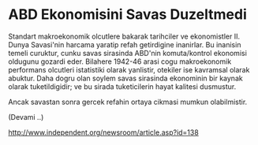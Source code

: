 # ABD Ekonomisini Savas Duzeltmedi

Standart makroekonomik olcutlere bakarak tarihciler ve ekonomistler II. Dunya Savasi'nin harcama yaratip refah getirdigine inanirlar. Bu inanisin temeli curuktur, cunku savas sirasinda ABD'nin komuta/kontrol ekonomisi oldugunu gozardi eder. Bilahere 1942-46 arasi cogu makroekonomik performans olcutleri istatistiki olarak yanlistir, otekiler ise kavramsal olarak abuktur. Daha dogru olan soylem savas sirasinda ekonominin bir kaynak olarak tuketildigidir; ve bu sirada tuketicilerin hayat kalitesi dusmustur.

Ancak savastan sonra gercek refahin ortaya cikmasi mumkun olabilmistir.

(Devami ..)

http://www.independent.org/newsroom/article.asp?id=138